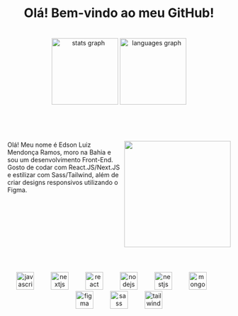 <h1 align="center">Olá! Bem-vindo ao meu GitHub!</h1>

###

<br clear="both">

<div align="center">
  <img src="https://github-readme-stats.vercel.app/api?username=Troickzin&hide_title=false&hide_rank=false&show_icons=true&include_all_commits=true&count_private=true&disable_animations=false&theme=github_dark&locale=pt-br&hide_border=true&order=1&custom_title=Edson%20Luiz%20M.%20Ramos" height="150" alt="stats graph"  />
  <img src="https://github-readme-stats.vercel.app/api/top-langs?username=Troickzin&locale=pt-br&hide_title=true&layout=compact&card_width=320&langs_count=6&theme=github_dark&hide_border=true&order=2" height="150" alt="languages graph"  />
</div>

###

<br clear="both">

<h1 align="center"></h1>

###

<img align="right" height="240" src="https://i.giphy.com/media/v1.Y2lkPTc5MGI3NjExMzBnbzI2dXVyNXh4d3hvMXo5b24wdmMyanQzNDJrYzA1NzA4ZXNmNSZlcD12MV9pbnRlcm5hbF9naWZfYnlfaWQmY3Q9Zw/ule4vhcY1xEKQ/giphy.gif"  />

###

<p align="left">Olá! Meu nome é Edson Luiz Mendonça Ramos, moro na Bahia e sou um desenvolvimento Front-End. <br>Gosto de codar com React.JS/Next.JS e estilizar com Sass/Tailwind, além de criar designs responsivos utilizando o Figma.</p>

###

<br clear="both">

<h1 align="center"></h1>

###

<br clear="both">

<div align="center">
  <img src="https://cdn.jsdelivr.net/gh/devicons/devicon/icons/javascript/javascript-original.svg" height="40" alt="javascript logo"  />
  <img width="30" />
  <img src="https://cdn.jsdelivr.net/gh/devicons/devicon/icons/nextjs/nextjs-original.svg" height="40" alt="nextjs logo"  />
  <img width="30" />
  <img src="https://cdn.jsdelivr.net/gh/devicons/devicon/icons/react/react-original.svg" height="40" alt="react logo"  />
  <img width="30" />
  <img src="https://cdn.jsdelivr.net/gh/devicons/devicon/icons/nodejs/nodejs-original.svg" height="40" alt="nodejs logo"  />
  <img width="30" />
  <img src="https://cdn.jsdelivr.net/gh/devicons/devicon/icons/nestjs/nestjs-original.svg" height="40" alt="nestjs logo"  />
  <img width="30" />
  <img src="https://cdn.jsdelivr.net/gh/devicons/devicon/icons/mongodb/mongodb-original.svg" height="40" alt="mongodb logo"  />
  <img width="30" />
  <img src="https://cdn.jsdelivr.net/gh/devicons/devicon/icons/figma/figma-original.svg" height="40" alt="figma logo"  />
  <img width="30" />
  <img src="https://cdn.jsdelivr.net/gh/devicons/devicon/icons/sass/sass-original.svg" height="40" alt="sass logo"  />
  <img width="30" />
  <img src="https://cdn.jsdelivr.net/gh/devicons/devicon/icons/tailwindcss/tailwindcss-original-wordmark.svg" height="40" alt="tailwindcss logo"  />
</div>

###
